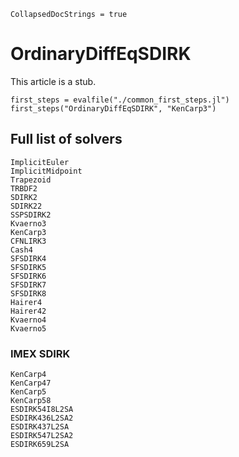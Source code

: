 ```@meta
CollapsedDocStrings = true
```

# OrdinaryDiffEqSDIRK

This article is a stub.

```@eval
first_steps = evalfile("./common_first_steps.jl")
first_steps("OrdinaryDiffEqSDIRK", "KenCarp3")
```

## Full list of solvers

```@docs
ImplicitEuler
ImplicitMidpoint
Trapezoid
TRBDF2
SDIRK2
SDIRK22
SSPSDIRK2
Kvaerno3
KenCarp3
CFNLIRK3
Cash4
SFSDIRK4
SFSDIRK5
SFSDIRK6
SFSDIRK7
SFSDIRK8
Hairer4
Hairer42
Kvaerno4
Kvaerno5
```

### IMEX SDIRK

```@docs
KenCarp4
KenCarp47
KenCarp5
KenCarp58
ESDIRK54I8L2SA
ESDIRK436L2SA2
ESDIRK437L2SA
ESDIRK547L2SA2
ESDIRK659L2SA
```

